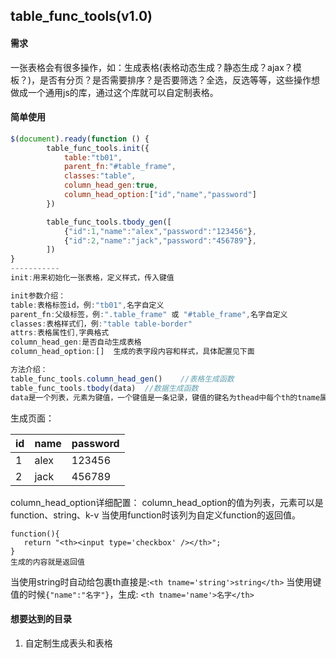## table_func_tools(v1.0)

#### 需求
一张表格会有很多操作，如：生成表格(表格动态生成？静态生成？ajax？模板？)，是否有分页？是否需要排序？是否要筛选？全选，反选等等，这些操作想做成一个通用js的库，通过这个库就可以自定制表格。

#### 简单使用
```javascript
$(document).ready(function () {
        table_func_tools.init({
            table:"tb01",
            parent_fn:"#table_frame",
            classes:"table",
            column_head_gen:true,
            column_head_option:["id","name","password"]
        })

        table_func_tools.tbody_gen([
            {"id":1,"name":"alex","password":"123456"},
            {"id":2,"name":"jack","password":"456789"},
        ])
}
-----------
init:用来初始化一张表格，定义样式，传入键值

init参数介绍：
table:表格标签id，例:"tb01",名字自定义
parent_fn:父级标签，例:".table_frame" 或 "#table_frame",名字自定义
classes:表格样式们，例:"table table-border"
attrs:表格属性们,字典格式
column_head_gen:是否自动生成表格
column_head_option:[]  生成的表字段内容和样式，具体配置见下面

方法介绍：
table_func_tools.column_head_gen()    //表格生成函数
table_func_tools.tbody(data)  //数据生成函数
data是一个列表，元素为键值，一个键值是一条记录，键值的键名为thead中每个th的tname属性
```

生成页面：

| id | name | password |
| :-------------- | :------------ | :------------ |
| 1 | alex | 123456 |
| 2 | jack | 456789 |

column_head_option详细配置：
column_head_option的值为列表，元素可以是function、string、k-v
当使用function时该列为自定义function的返回值。
```
function(){
   return "<th><input type='checkbox' /></th>";
}
生成的内容就是返回值
```
当使用string时自动给包裹th直接是:`<th tname='string'>string</th>`
当使用键值的时候`{"name":"名字"}`，生成:
`<th tname='name'>名字</th>`




#### 想要达到的目录
1. 自定制生成表头和表格

